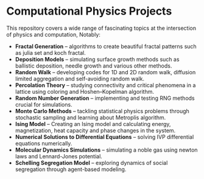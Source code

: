 # Computational Physics Projects


This repository covers a wide range of fascinating topics at the intersection of physics and computation, Notably:

- **Fractal Generation** – algorithms to create beautiful fractal patterns such as julia set and koch fractal.
- **Deposition Models** – simulating surface growth methods such as ballistic deposition, needle growth and various other methods.
- **Random Walk** – developing codes for 1D and 2D random walk, diffusion limited aggregation and self-avoiding random walk.
- **Percolation Theory** – studying connectivity and critical phenomena in a lattice using coloring and Hoshen–Kopelman algorithm.
- **Random Number Generation** – implementing and testing RNG methods crucial for simulations.
- **Monte Carlo Methods** – tackling statistical physics problems through stochastic sampling and learning about Metroplis algorithm.
- **Ising Model** – Creating an Ising model and calculating energy, magnetization, heat capacity and phase changes in the system.
- **Numerical Solutions to Differential Equations** – solving IVP differential equations numerically.
- **Molecular Dynamics Simulations** – simulating a noble gas using newton laws and Lennard-Jones potential.
- **Schelling Segregation Model** – exploring dynamics of social segregation through agent-based modeling.
